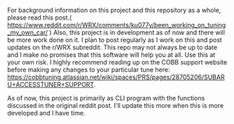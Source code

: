 For background information on this project and this repository as a whole, please read this post.( https://www.reddit.com/r/WRX/comments/ku077y/been_working_on_tuning_my_own_car/ ) Also, this project is in development as of now 
and there will be more work done on it. I plan to post regularly as I work on this and post updates on the r/WRX subreddit. This repo may not always be up to date and I make no promises that this software will help you at all. Use 
this at your own risk. I highly recommend reading up on the COBB support website before making any changes to your particular tune here: https://cobbtuning.atlassian.net/wiki/spaces/PRS/pages/28705206/SUBARU+ACCESSTUNER+SUPPORT. 

As of now, this project is primarily as CLI program with the functions discussed in the original reddit post. I'll update this more when this is more developed and I have time. 
